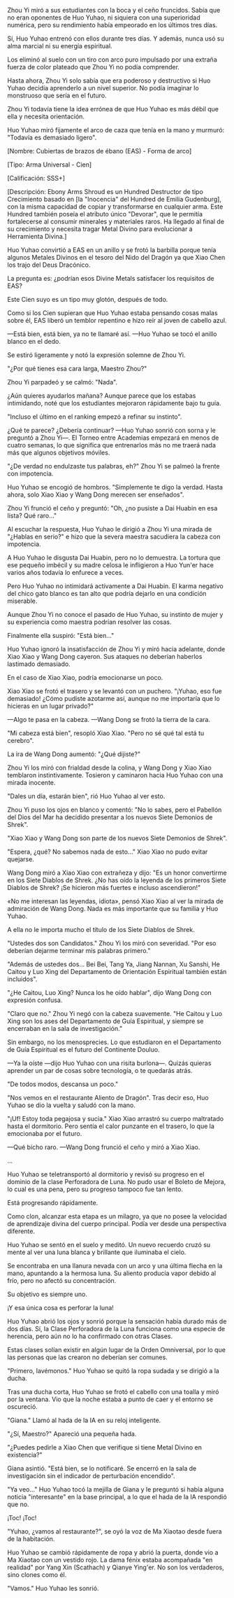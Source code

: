 
Zhou Yi miró a sus estudiantes con la boca y el ceño fruncidos. Sabía que no eran oponentes de Huo Yuhao, ni siquiera con una superioridad numérica, pero su rendimiento había empeorado en los últimos tres días.

Sí, Huo Yuhao entrenó con ellos durante tres días. Y además, nunca usó su alma marcial ni su energía espiritual.

Los eliminó al suelo con un tiro con arco puro impulsado por una extraña fuerza de color plateado que Zhou Yi no podía comprender.

Hasta ahora, Zhou Yi solo sabía que era poderoso y destructivo si Huo Yuhao decidía aprenderlo a un nivel superior. No podía imaginar lo monstruoso que sería en el futuro.

Zhou Yi todavía tiene la idea errónea de que Huo Yuhao es más débil que ella y necesita orientación.

Huo Yuhao miró fijamente el arco de caza que tenía en la mano y murmuró: "Todavía es demasiado ligero".

[Nombre: Cubiertas de brazos de ébano (EAS) - Forma de arco]

[Tipo: Arma Universal - Cien]

[Calificación: SSS+]

[Descripción: Ebony Arms Shroud es un Hundred Destructor de tipo Crecimiento basado en [la "Inocencia" del Hundred de Emilia Gudenburg], con la misma capacidad de copiar y transformarse en cualquier arma. Este Hundred también poseía el atributo único "Devorar", que le permitía fortalecerse al consumir minerales y materiales raros. Ha llegado al final de su crecimiento y necesita tragar Metal Divino para evolucionar a Herramienta Divina.]

Huo Yuhao convirtió a EAS en un anillo y se frotó la barbilla porque tenía algunos Metales Divinos en el tesoro del Nido del Dragón ya que Xiao Chen los trajo del Deus Dracónico.

La pregunta es: ¿podrían esos Divine Metals satisfacer los requisitos de EAS?

Este Cien suyo es un tipo muy glotón, después de todo.

Como si los Cien supieran que Huo Yuhao estaba pensando cosas malas sobre él, EAS liberó un temblor repentino e hizo reír al joven de cabello azul.

—Está bien, está bien, ya no te llamaré así. —Huo Yuhao se tocó el anillo blanco en el dedo.

Se estiró ligeramente y notó la expresión solemne de Zhou Yi.

"¿Por qué tienes esa cara larga, Maestro Zhou?"

Zhou Yi parpadeó y se calmó: "Nada".

¿Aún quieres ayudarlos mañana? Aunque parece que los estabas intimidando, noté que los estudiantes mejoraron rápidamente bajo tu guía.

"Incluso el último en el ranking empezó a refinar su instinto".

¿Qué te parece? ¿Debería continuar? —Huo Yuhao sonrió con sorna y le preguntó a Zhou Yi—. El Torneo entre Academias empezará en menos de cuatro semanas, lo que significa que entrenarlos más no me traerá nada más que algunos objetivos móviles.

"¿De verdad no endulzaste tus palabras, eh?" Zhou Yi se palmeó la frente con impotencia.

Huo Yuhao se encogió de hombros. "Simplemente te digo la verdad. Hasta ahora, solo Xiao Xiao y Wang Dong merecen ser enseñados".

Zhou Yi frunció el ceño y preguntó: "Oh, ¿no pusiste a Dai Huabin en esa lista? Qué raro..."

Al escuchar la respuesta, Huo Yuhao le dirigió a Zhou Yi una mirada de "¿Hablas en serio?" e ​​hizo que la severa maestra sacudiera la cabeza con impotencia.

A Huo Yuhao le disgusta Dai Huabin, pero no lo demuestra. La tortura que ese pequeño imbécil y su madre celosa le infligieron a Huo Yun'er hace varios años todavía lo enfurece a veces.

Pero Huo Yuhao no intimidará activamente a Dai Huabin. El karma negativo del chico gato blanco es tan alto que podría dejarlo en una condición miserable.

Aunque Zhou Yi no conoce el pasado de Huo Yuhao, su instinto de mujer y su experiencia como maestra podrían resolver las cosas.

Finalmente ella suspiró: "Está bien..."

Huo Yuhao ignoró la insatisfacción de Zhou Yi y miró hacia adelante, donde Xiao Xiao y Wang Dong cayeron. Sus ataques no deberían haberlos lastimado demasiado.

En el caso de Xiao Xiao, podría emocionarse un poco.

Xiao Xiao se frotó el trasero y se levantó con un puchero. "¡Yuhao, eso fue demasiado! ¿Cómo pudiste azotarme así, aunque no me importaría que lo hicieras en un lugar privado?"

—Algo te pasa en la cabeza. —Wang Dong se frotó la tierra de la cara.

"Mi cabeza está bien", resopló Xiao Xiao. "Pero no sé qué tal está tu cerebro".

La ira de Wang Dong aumentó: "¿Qué dijiste?"

Zhou Yi los miró con frialdad desde la colina, y Wang Dong y Xiao Xiao temblaron instintivamente. Tosieron y caminaron hacia Huo Yuhao con una mirada inocente.

"Dales un día, estarán bien", rió Huo Yuhao al ver esto.

Zhou Yi puso los ojos en blanco y comentó: "No lo sabes, pero el Pabellón del Dios del Mar ha decidido presentar a los nuevos Siete Demonios de Shrek".

"Xiao Xiao y Wang Dong son parte de los nuevos Siete Demonios de Shrek".

"Espera, ¿qué? No sabemos nada de esto..." Xiao Xiao no pudo evitar quejarse.

Wang Dong miró a Xiao Xiao con extrañeza y dijo: "Es un honor convertirme en los Siete Diablos de Shrek. ¿No has oído la leyenda de los primeros Siete Diablos de Shrek? ¡Se hicieron más fuertes e incluso ascendieron!"

«No me interesan las leyendas, idiota», pensó Xiao Xiao al ver la mirada de admiración de Wang Dong. Nada es más importante que su familia y Huo Yuhao.

A ella no le importa mucho el título de los Siete Diablos de Shrek.

"Ustedes dos son Candidatos." Zhou Yi los miró con severidad. "Por eso deberían dejarme terminar mis palabras primero."

"Además de ustedes dos... Bei Bei, Tang Ya, Jiang Nannan, Xu Sanshi, He Caitou y Luo Xing del Departamento de Orientación Espiritual también están incluidos".

"¿He Caitou, Luo Xing? Nunca los he oído hablar", dijo Wang Dong con expresión confusa.

"Claro que no." Zhou Yi negó con la cabeza suavemente. "He Caitou y Luo Xing son los ases del Departamento de Guía Espiritual, y siempre se encerraban en la sala de investigación."

Sin embargo, no los menosprecies. Lo que estudiaron en el Departamento de Guía Espiritual es el futuro del Continente Douluo.

—Ya la oíste —dijo Huo Yuhao con una risita burlona—. Quizás quieras aprender un par de cosas sobre tecnología, o te quedarás atrás.

"De todos modos, descansa un poco."

"Nos vemos en el restaurante Aliento de Dragón". Tras decir eso, Huo Yuhao se dio la vuelta y saludó con la mano.

"¡Uf! Estoy toda pegajosa y sucia." Xiao Xiao arrastró su cuerpo maltratado hasta el dormitorio. Pero sentía el calor punzante en el trasero, lo que la emocionaba por el futuro.

—Qué bicho raro. —Wang Dong frunció el ceño y miró a Xiao Xiao.

...

Huo Yuhao se teletransportó al dormitorio y revisó su progreso en el dominio de la clase Perforadora de Luna. No pudo usar el Boleto de Mejora, lo cual es una pena, pero su progreso tampoco fue tan lento.

Está progresando rápidamente.

Como clon, alcanzar esta etapa es un milagro, ya que no posee la velocidad de aprendizaje divina del cuerpo principal. Podía ver desde una perspectiva diferente.

Huo Yuhao se sentó en el suelo y meditó. Un nuevo recuerdo cruzó su mente al ver una luna blanca y brillante que iluminaba el cielo.

Se encontraba en una llanura nevada con un arco y una última flecha en la mano, apuntando a la hermosa luna. Su aliento producía vapor debido al frío, pero no afectó su concentración.

Su objetivo es siempre uno.

¡Y esa única cosa es perforar la luna!

Huo Yuhao abrió los ojos y sonrió porque la sensación había durado más de dos días. Sí, la Clase Perforadora de la Luna funciona como una especie de herencia, pero aún no lo ha confirmado con otras Clases.

Estas clases solían existir en algún lugar de la Orden Omniversal, por lo que las personas que las crearon no deberían ser comunes.

"Primero, lavémonos." Huo Yuhao se quitó la ropa sudada y se dirigió a la ducha.

Tras una ducha corta, Huo Yuhao se frotó el cabello con una toalla y miró por la ventana. Vio que la noche estaba a punto de caer y el entorno se oscureció.

"Giana." Llamó al hada de la IA en su reloj inteligente.

"¿Sí, Maestro?" Apareció una pequeña hada.

"¿Puedes pedirle a Xiao Chen que verifique si tiene Metal Divino en existencia?"

Giana asintió. "Está bien, se lo notificaré. Se encerró en la sala de investigación sin el indicador de perturbación encendido".

"Ya veo..." Huo Yuhao tocó la mejilla de Giana y le preguntó si había alguna noticia "interesante" en la base principal, a lo que el hada de la IA respondió que no.

¡Toc! ¡Toc!

"Yuhao, ¿vamos al restaurante?", se oyó la voz de Ma Xiaotao desde fuera de la habitación.

Huo Yuhao se cambió rápidamente de ropa y abrió la puerta, donde vio a Ma Xiaotao con un vestido rojo. La dama fénix estaba acompañada "en realidad" por Yang Xin (Scathach) y Qianye Ying'er. No son los verdaderos, sino clones como él.

"Vamos." Huo Yuhao les sonrió.